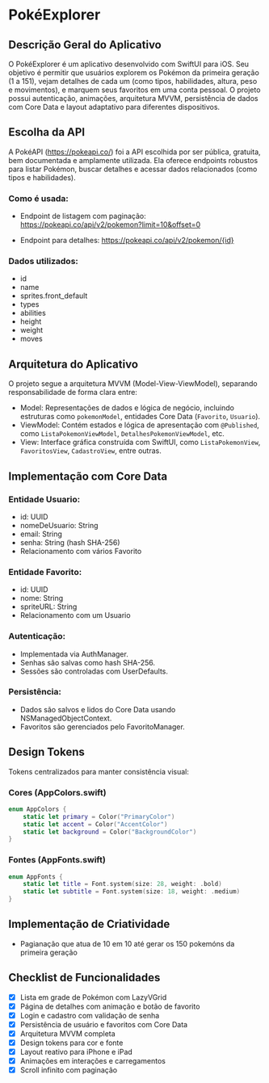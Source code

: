 # PokéExplorer

## Descrição Geral do Aplicativo

O PokéExplorer é um aplicativo desenvolvido com SwiftUI para iOS. Seu objetivo é permitir que usuários explorem os Pokémon da primeira geração (1 a 151), vejam detalhes de cada um (como tipos, habilidades, altura, peso e movimentos), e marquem seus favoritos em uma conta pessoal. O projeto possui autenticação, animações, arquitetura MVVM, persistência de dados com Core Data e layout adaptativo para diferentes dispositivos.

## Escolha da API

A PokéAPI (https://pokeapi.co/) foi a API escolhida por ser pública, gratuita, bem documentada e amplamente utilizada. Ela oferece endpoints robustos para listar Pokémon, buscar detalhes e acessar dados relacionados (como tipos e habilidades).

### Como é usada:

- Endpoint de listagem com paginação:
  https://pokeapi.co/api/v2/pokemon?limit=10&offset=0

- Endpoint para detalhes:
  https://pokeapi.co/api/v2/pokemon/{id}

### Dados utilizados:
- id
- name
- sprites.front_default
- types
- abilities
- height
- weight
- moves

## Arquitetura do Aplicativo

O projeto segue a arquitetura MVVM (Model-View-ViewModel), separando responsabilidade de forma clara entre:

- Model: Representações de dados e lógica de negócio, incluindo estruturas como `pokemonModel`, entidades Core Data (`Favorito`, `Usuario`).
- ViewModel: Contém estados e lógica de apresentação com `@Published`, como `ListaPokemonViewModel`, `DetalhesPokemonViewModel`, etc.
- View: Interface gráfica construída com SwiftUI, como `ListaPokemonView`, `FavoritosView`, `CadastroView`, entre outras.

## Implementação com Core Data

### Entidade Usuario:
- id: UUID
- nomeDeUsuario: String
- email: String
- senha: String (hash SHA-256)
- Relacionamento com vários Favorito

### Entidade Favorito:
- id: UUID
- nome: String
- spriteURL: String
- Relacionamento com um Usuario

### Autenticação:
- Implementada via AuthManager.
- Senhas são salvas como hash SHA-256.
- Sessões são controladas com UserDefaults.

### Persistência:
- Dados são salvos e lidos do Core Data usando NSManagedObjectContext.
- Favoritos são gerenciados pelo FavoritoManager.

## Design Tokens

Tokens centralizados para manter consistência visual:

### Cores (AppColors.swift)
```swift
enum AppColors {
    static let primary = Color("PrimaryColor")
    static let accent = Color("AccentColor")
    static let background = Color("BackgroundColor")
}
```

### Fontes (AppFonts.swift)
```swift
enum AppFonts {
    static let title = Font.system(size: 28, weight: .bold)
    static let subtitle = Font.system(size: 18, weight: .medium)
}
```

## Implementação de Criatividade

- Pagianação que atua de 10 em 10 até gerar os 150 pokemóns da primeira geração

## Checklist de Funcionalidades

- [x] Lista em grade de Pokémon com LazyVGrid
- [x] Página de detalhes com animação e botão de favorito
- [x] Login e cadastro com validação de senha
- [x] Persistência de usuário e favoritos com Core Data
- [x] Arquitetura MVVM completa
- [x] Design tokens para cor e fonte
- [x] Layout reativo para iPhone e iPad
- [x] Animações em interações e carregamentos
- [x] Scroll infinito com paginação
